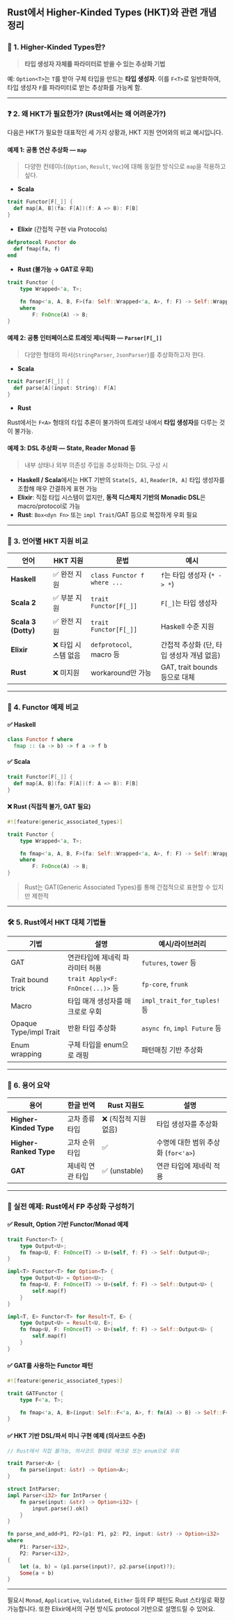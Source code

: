 ## Rust에서 Higher-Kinded Types (HKT)와 관련 개념 정리

### 🧭 1. Higher-Kinded Types란?

> **타입 생성자 자체를 파라미터로 받을 수 있는 추상화 기법**

예: `Option<T>`는 `T`를 받아 구체 타입을 만드는 **타입 생성자**. 이를 `F<T>`로 일반화하여, 타입 생성자 `F`를 파라미터로 받는 추상화를 가능케 함.

---

### ❓ 2. 왜 HKT가 필요한가? (Rust에서는 왜 어려운가?)

다음은 HKT가 필요한 대표적인 세 가지 상황과, HKT 지원 언어와의 비교 예시입니다.

#### 예제 1: 공통 연산 추상화 — `map`

> 다양한 컨테이너(`Option`, `Result`, `Vec`)에 대해 동일한 방식으로 `map`을 적용하고 싶다.

- **Scala**

```scala
trait Functor[F[_]] {
  def map[A, B](fa: F[A])(f: A => B): F[B]
}
```

- **Elixir** (간접적 구현 via Protocols)

```elixir
defprotocol Functor do
  def fmap(fa, f)
end
```

- **Rust (불가능 → GAT로 우회)**

```rust
trait Functor {
    type Wrapped<'a, T>;

    fn fmap<'a, A, B, F>(fa: Self::Wrapped<'a, A>, f: F) -> Self::Wrapped<'a, B>
    where
        F: FnOnce(A) -> B;
}
```

#### 예제 2: 공통 인터페이스로 트레잇 제너릭화 — `Parser[F[_]]`

> 다양한 형태의 파서(`StringParser`, `JsonParser`)를 추상화하고자 한다.

- **Scala**

```scala
trait Parser[F[_]] {
  def parse[A](input: String): F[A]
}
```

- **Rust**

Rust에서는 `F<A>` 형태의 타입 추론이 불가하여 트레잇 내에서 **타입 생성자**를 다루는 것이 불가능.

#### 예제 3: DSL 추상화 — State, Reader Monad 등

> 내부 상태나 외부 의존성 주입을 추상화하는 DSL 구성 시

- **Haskell / Scala**에서는 HKT 기반의 `State[S, A]`, `Reader[R, A]` 타입 생성자를 조합해 매우 간결하게 표현 가능
- **Elixir**: 직접 타입 시스템이 없지만, **동적 디스패치 기반의 Monadic DSL**은 macro/protocol로 가능
- **Rust**: `Box<dyn Fn>` 또는 `impl Trait`/GAT 등으로 복잡하게 우회 필요

---

### 📘 3. 언어별 HKT 지원 비교

| 언어                  | HKT 지원      | 문법                          | 예시                        |
| ------------------- | ----------- | --------------------------- | ------------------------- |
| **Haskell**         | ✅ 완전 지원     | `class Functor f where ...` | `f`는 타입 생성자 (`* -> *`)    |
| **Scala 2**         | ✅ 부분 지원     | `trait Functor[F[_]]`       | `F[_]`는 타입 생성자            |
| **Scala 3 (Dotty)** | ✅ 완전 지원     | `trait Functor[F[_]]`       | Haskell 수준 지원             |
| **Elixir**          | ❌ 타입 시스템 없음 | `defprotocol`, macro 등      | 간접적 추상화 (단, 타입 생성자 개념 없음) |
| **Rust**            | ❌ 미지원       | workaround만 가능              | GAT, trait bounds 등으로 대체  |

---

### 🧪 4. Functor 예제 비교

#### ✅ Haskell

```haskell
class Functor f where
  fmap :: (a -> b) -> f a -> f b
```

#### ✅ Scala

```scala
trait Functor[F[_]] {
  def map[A, B](fa: F[A])(f: A => B): F[B]
}
```

#### ❌ Rust (직접적 불가, GAT 필요)

```rust
#![feature(generic_associated_types)]

trait Functor {
    type Wrapped<'a, T>;

    fn fmap<'a, A, B, F>(fa: Self::Wrapped<'a, A>, f: F) -> Self::Wrapped<'a, B>
    where
        F: FnOnce(A) -> B;
}
```

> Rust는 GAT(Generic Associated Types)를 통해 간접적으로 표현할 수 있지만 제한적

---

### 🛠 5. Rust에서 HKT 대체 기법들

| 기법                     | 설명                              | 예시/라이브러리                    |
| ---------------------- | ------------------------------- | --------------------------- |
| GAT                    | 연관타입에 제네릭 파라미터 허용               | `futures`, `tower` 등        |
| Trait bound trick      | `trait Apply<F: FnOnce(...)>` 등 | `fp-core`, `frunk`          |
| Macro                  | 타입 매개 생성자를 매크로로 우회              | `impl_trait_for_tuples!` 등  |
| Opaque Type/impl Trait | 반환 타입 추상화                       | `async fn`, `impl Future` 등 |
| Enum wrapping          | 구체 타입을 enum으로 래핑                | 패턴매칭 기반 추상화                 |

---

### 🧩 6. 용어 요약

| 용어                     | 한글 번역     | Rust 지원도      | 설명                        |
| ---------------------- | --------- | ------------- | ------------------------- |
| **Higher-Kinded Type** | 고차 종류 타입  | ❌ (직접적 지원 없음) | 타입 생성자를 추상화               |
| **Higher-Ranked Type** | 고차 순위 타입  | ✅             | 수명에 대한 범위 추상화 (`for<'a>`) |
| **GAT**                | 제네릭 연관 타입 | ✅ (unstable)  | 연관 타입에 제네릭 적용             |

---

### 🔧 실전 예제: Rust에서 FP 추상화 구성하기

#### ✅ Result, Option 기반 Functor/Monad 예제

```rust
trait Functor<T> {
    type Output<U>;
    fn fmap<U, F: FnOnce(T) -> U>(self, f: F) -> Self::Output<U>;
}

impl<T> Functor<T> for Option<T> {
    type Output<U> = Option<U>;
    fn fmap<U, F: FnOnce(T) -> U>(self, f: F) -> Self::Output<U> {
        self.map(f)
    }
}

impl<T, E> Functor<T> for Result<T, E> {
    type Output<U> = Result<U, E>;
    fn fmap<U, F: FnOnce(T) -> U>(self, f: F) -> Self::Output<U> {
        self.map(f)
    }
}
```

#### ✅ GAT를 사용하는 Functor 패턴

```rust
#![feature(generic_associated_types)]

trait GATFunctor {
    type F<'a, T>;

    fn fmap<'a, A, B>(input: Self::F<'a, A>, f: fn(A) -> B) -> Self::F<'a, B>;
}
```

#### ✅ HKT 기반 DSL/파서 미니 구현 예제 (의사코드 수준)

```rust
// Rust에서 직접 불가능, 의사코드 형태로 매크로 또는 enum으로 우회

trait Parser<A> {
    fn parse(input: &str) -> Option<A>;
}

struct IntParser;
impl Parser<i32> for IntParser {
    fn parse(input: &str) -> Option<i32> {
        input.parse().ok()
    }
}

fn parse_and_add<P1, P2>(p1: P1, p2: P2, input: &str) -> Option<i32>
where
    P1: Parser<i32>,
    P2: Parser<i32>,
{
    let (a, b) = (p1.parse(input)?, p2.parse(input)?);
    Some(a + b)
}
```

---

필요시 `Monad`, `Applicative`, `Validated`, `Either` 등의 FP 패턴도 Rust 스타일로 확장 가능합니다. 또한 Elixir에서의 구현 방식도 protocol 기반으로 설명드릴 수 있어요.

